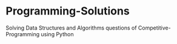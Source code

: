 # Programming-Solutions
Solving Data Structures and Algorithms questions of Competitive-Programming using Python
